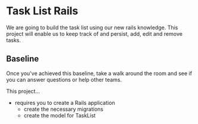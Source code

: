 # Task List Rails

We are going to build the task list using our new rails knowledge. This project will enable us to keep track of and persist, add, edit and remove tasks.

## Baseline
Once you've achieved this baseline, take a walk around the room and see if you can answer questions or help other teams.

This project...

- requires you to create a Rails application
  - create the necessary migrations
  - create the model for TaskList
  
<!--
## Wave 1
This wave is where we will introduce the layer where we begin interacting with our application via the browser.

  - Use the provided seed data to create a script that will pre-populate your database with a given set of tasks
  - Set up necessary controllers and routes that you will need in order to support the requirement for creating a new task
  - Add some styles and fancifying to your app

## Wave 2
In this wave we will add user interactivity and persistence
  - Add the task list breakfast functionality

## Wave 3
  - Add the task list lunch and dinner functionality

## Wave 4
  - Introduce the concept of people into your task list
    - Any given person can have one to many tasks
    - Update your seed data to assign tasks pseudo-randomly to a few different people
    - When a task is created, allow the user to specify which person it is assigned to

-->

